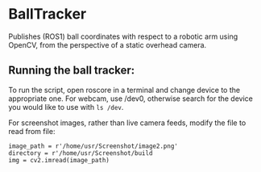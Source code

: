 # BallTracker
Publishes (ROS1) ball coordinates with respect to a robotic arm using OpenCV, from the perspective of a static overhead camera.

## Running the ball tracker:
To run the script, open roscore in a terminal and change device to the appropriate one. For webcam, use /dev0, otherwise search for the device you would like to use with `ls /dev`.

For screenshot images, rather than live camera feeds, modify the file to read from file:

```
image_path = r'/home/usr/Screenshot/image2.png'
directory = r'/home/usr/Screenshot/build
img = cv2.imread(image_path)
```

